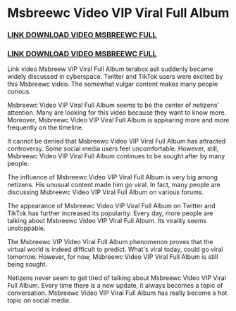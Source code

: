 <h1>Msbreewc Video VIP Viral Full Album</h1>

<h3><a href="https://terabox.com/s/1ACos8d8pyffQWbTmQyKK5A"> LINK DOWNLOAD VIDEO MSBREEWC FULL </a></h3>
  <h3><a href="https://terabox.com/s/1ACos8d8pyffQWbTmQyKK5A"> LINK DOWNLOAD VIDEO MSBREEWC FULL </a></h3>
    
<p>Link video Msbreew VIP Viral Full Album terabox asli suddenly became widely discussed in cyberspace. Twitter and TikTok users were excited by this Msbreewc video. The somewhat vulgar content makes many people curious.

Msbreewc Video VIP Viral Full Album seems to be the center of netizens' attention. Many are looking for this video because they want to know more. Moreover, Msbreewc Video VIP Viral Full Album is appearing more and more frequently on the timeline.

It cannot be denied that Msbreewc Video VIP Viral Full Album has attracted controversy. Some social media users feel uncomfortable. However, still, Msbreewc Video VIP Viral Full Album continues to be sought after by many people.

The influence of Msbreewc Video VIP Viral Full Album is very big among netizens. His unusual content made him go viral. In fact, many people are discussing Msbreewc Video VIP Viral Full Album on various forums.

The appearance of Msbreewc Video VIP Viral Full Album on Twitter and TikTok has further increased its popularity. Every day, more people are talking about Msbreewc Video VIP Viral Full Album. Its virality seems unstoppable.

The Msbreewc VIP Video Viral Full Album phenomenon proves that the virtual world is indeed difficult to predict. What's viral today, could go viral tomorrow. However, for now, Msbreewc Video VIP Viral Full Album is still being sought.

Netizens never seem to get tired of talking about Msbreewc Video VIP Viral Full Album. Every time there is a new update, it always becomes a topic of conversation. Msbreewc Video VIP Viral Full Album has really become a hot topic on social media.
</p>
